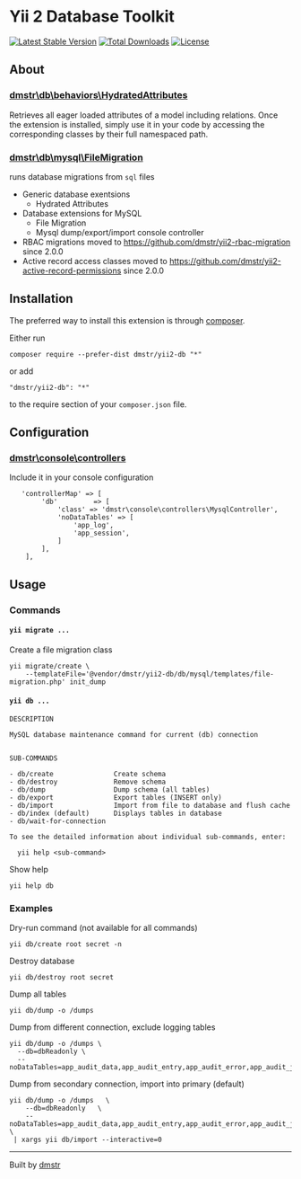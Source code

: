 Yii 2 Database Toolkit
======================

[![Latest Stable Version](https://poser.pugx.org/dmstr/yii2-db/v/stable.svg)](https://packagist.org/packages/dmstr/yii2-db) 
[![Total Downloads](https://poser.pugx.org/dmstr/yii2-db/downloads.svg)](https://packagist.org/packages/dmstr/yii2-db)
[![License](https://poser.pugx.org/dmstr/yii2-db/license.svg)](https://packagist.org/packages/dmstr/yii2-db)

About
-----


### [dmstr\db\behaviors\HydratedAttributes](https://github.com/dmstr/yii2-db/blob/master/db/behaviors/HydratedAttributes.php)

Retrieves all eager loaded attributes of a model including relations. Once the extension is installed, simply use it in your code by accessing the corresponding classes by their full namespaced path.

### [dmstr\db\mysql\FileMigration](https://github.com/dmstr/yii2-db/blob/master/db/mysql/FileMigration.php)

runs database migrations from `sql` files


- Generic database exentsions
  - Hydrated Attributes
- Database extensions for MySQL
  - File Migration
  - Mysql dump/export/import console controller
- RBAC migrations moved to https://github.com/dmstr/yii2-rbac-migration since 2.0.0
- Active record access classes moved to https://github.com/dmstr/yii2-active-record-permissions since 2.0.0


Installation
------------

The preferred way to install this extension is through [composer](http://getcomposer.org/download/).

Either run

```
composer require --prefer-dist dmstr/yii2-db "*"
```

or add

```
"dmstr/yii2-db": "*"
```

to the require section of your `composer.json` file.

Configuration
-------------

### [dmstr\console\controllers](https://github.com/dmstr/yii2-db/blob/master/console/controllers)

Include it in your console configuration

```
   'controllerMap' => [
        'db'         => [
            'class' => 'dmstr\console\controllers\MysqlController',
            'noDataTables' => [
                'app_log',
                'app_session',
            ]
        ],
    ],
```

Usage
-----

### Commands

#### `yii migrate ...`

Create a file migration class

```
yii migrate/create \
    --templateFile='@vendor/dmstr/yii2-db/db/mysql/templates/file-migration.php' init_dump
```


#### `yii db ...`

```
DESCRIPTION

MySQL database maintenance command for current (db) connection


SUB-COMMANDS

- db/create               Create schema
- db/destroy              Remove schema
- db/dump                 Dump schema (all tables)
- db/export               Export tables (INSERT only)
- db/import               Import from file to database and flush cache
- db/index (default)      Displays tables in database
- db/wait-for-connection

To see the detailed information about individual sub-commands, enter:

  yii help <sub-command>

```


Show help

```
yii help db
```


### Examples

Dry-run command (not available for all commands)

```
yii db/create root secret -n
```

Destroy database

```
yii db/destroy root secret
```

Dump all tables

```
yii db/dump -o /dumps
```

Dump from different connection, exclude logging tables

``` 
yii db/dump -o /dumps \
  --db=dbReadonly \
  --noDataTables=app_audit_data,app_audit_entry,app_audit_error,app_audit_javascript,app_audit_mail
```

Dump from secondary connection, import into primary (default)

```
yii db/dump -o /dumps   \
    --db=dbReadonly   \
    --noDataTables=app_audit_data,app_audit_entry,app_audit_error,app_audit_javascript,app_audit_mail \
 | xargs yii db/import --interactive=0
```


---

Built by [dmstr](http://diemeisterei.de)
